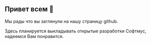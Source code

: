 ## Привет всем 👋

Мы рады что вы заглянули на нашу страницу github.

Здесь планируется выкладывать открытые разработки Софтмус, надеемся Вам понравится.
